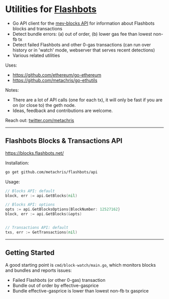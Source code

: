 # Utilities for [Flashbots](https://github.com/flashbots/pm)

* Go API client for the [mev-blocks API](https://blocks.flashbots.net/) for information about Flashbots blocks and transactions
* Detect bundle errors: (a) out of order, (b) lower gas fee than lowest non-fb tx
* Detect failed Flashbots and other 0-gas transactions (can run over history or in 'watch' mode, webserver that serves recent detections)
* Various related utilities

Uses:

* https://github.com/ethereum/go-ethereum
* https://github.com/metachris/go-ethutils

Notes:

* There are a lot of API calls (one for each tx), it will only be fast if you are on (or close to) the geth node.
* Ideas, feedback and contributions are welcome.

Reach out: [twitter.com/metachris](https://twitter.com/metachris)

---

## Flashbots Blocks & Transactions API

https://blocks.flashbots.net/

Installation:

```bash
go get github.com/metachris/flashbots/api
```

Usage:

```go
// Blocks API: default
block, err := api.GetBlocks(nil)

// Blocks API: options
opts := api.GetBlocksOptions{BlockNumber: 12527162}
block, err := api.GetBlocks(&opts)


// Transactions API: default
txs, err := GetTransactions(nil)
```

---

## Getting Started

A good starting point is `cmd/block-watch/main.go`, which monitors blocks and bundles and reports issues:

* Failed Flashbots (or other 0-gas) transaction
* Bundle out of order by effective-gasprice
* Bundle effective-gasprice is lower than lowest non-fb tx gasprice
